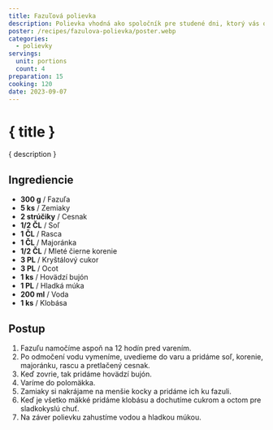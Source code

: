 ```yaml
---
title: Fazuľová polievka
description: Polievka vhodná ako spoločník pre studené dni, ktorý vás objíma svojou teplou náručou.
poster: /recipes/fazulova-polievka/poster.webp
categories:
  - polievky
servings:
  unit: portions
  count: 4
preparation: 15
cooking: 120
date: 2023-09-07
---
```


# { title }

{ description }

## Ingrediencie

- **300 g** / Fazuľa
- **5 ks** / Zemiaky
- **2 strúčiky** / Cesnak
- **1/2 ČL** / Soľ
- **1 ČL** / Rasca
- **1 ČL** / Majoránka
- **1/2 ČL** / Mleté čierne korenie
- **3 PL** / Kryštálový cukor
- **3 PL** / Ocot
- **1 ks** / Hovädzí bujón
- **1 PL** / Hladká múka
- **200 ml** / Voda
- **1 ks** / Klobása

## Postup

1. Fazuľu namočíme aspoň na 12 hodín pred varením.
2. Po odmočení vodu vymeníme, uvedieme do varu a pridáme soľ, korenie, majoránku, rascu a pretlačený cesnak.
3. Keď zovrie, tak pridáme hovädzí bujón.
4. Varíme do polomäkka.
5. Zamiaky si nakrájame na menšie kocky a pridáme ich ku fazuli.
6. Keď je všetko mäkké pridáme klobásu a dochutíme cukrom a octom pre sladkokyslú chuť.
7. Na záver polievku zahustíme vodou a hladkou múkou.
